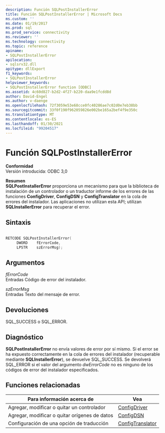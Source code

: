 ```yaml
---
description: Función SQLPostInstallerError
title: Función SQLPostInstallerError | Microsoft Docs
ms.custom: ''
ms.date: 01/19/2017
ms.prod: sql
ms.prod_service: connectivity
ms.reviewer: ''
ms.technology: connectivity
ms.topic: reference
apiname:
- SQLPostInstallerError
apilocation:
- sqlsrv32.dll
apitype: dllExport
f1_keywords:
- SQLPostInstallerError
helpviewer_keywords:
- SQLPostInstallerError function [ODBC]
ms.assetid: 4c60d827-b2d2-4f27-b220-daa9e1fcdd8d
author: David-Engel
ms.author: v-daenge
ms.openlocfilehash: 72f3059e53e68cce0fc40286ae7c02d0e7eb38bb
ms.sourcegitcommit: 33f0f190f962059826e002be165a2bef4f9e350c
ms.translationtype: MT
ms.contentlocale: es-ES
ms.lasthandoff: 01/30/2021
ms.locfileid: "99204517"
---
```

# <a name="sqlpostinstallererror-function"></a>Función SQLPostInstallerError
**Conformidad**  
 Versión introducida: ODBC 3,0  
  
 **Resumen**  
 **SQLPostInstallerError** proporciona un mecanismo para que la biblioteca de instalación de un controlador o un traductor informe de los errores de las funciones **ConfigDriver**, **ConfigDSN** y **ConfigTranslator** en la cola de errores del instalador. Las aplicaciones no utilizan esta API; utilizan **SQLInstallerError** para recuperar el error.  
  
## <a name="syntax"></a>Sintaxis  
  
```cpp  
  
RETCODE SQLPostInstallerError(  
     DWORD    fErrorCode,  
     LPSTR    szErrorMsg);  
```  
  
## <a name="arguments"></a>Argumentos  
 *fErrorCode*  
 Entradas Código de error del instalador.  
  
 *szErrorMsg*  
 Entradas Texto del mensaje de error.  
  
## <a name="returns"></a>Devoluciones  
 SQL_SUCCESS o SQL_ERROR.  
  
## <a name="diagnostics"></a>Diagnóstico  
 **SQLPostInstallerError** no envía valores de error por sí mismo. Si el error se ha expuesto correctamente en la cola de errores del instalador (recuperable mediante **SQLInstallerError**), se devuelve SQL_SUCCESS. Se devolverá SQL_ERROR si el valor del argumento *dwErrorCode* no es ninguno de los códigos de error del instalador especificados.  
  
## <a name="related-functions"></a>Funciones relacionadas  
  
|Para información acerca de|Vea|  
|---------------------------|---------|  
|Agregar, modificar o quitar un controlador|[ConfigDriver](../../../odbc/reference/syntax/configdriver-function.md)|  
|Agregar, modificar o quitar orígenes de datos|[ConfigDSN](../../../odbc/reference/syntax/configdsn-function.md)|  
|Configuración de una opción de traducción|[ConfigTranslator](../../../odbc/reference/syntax/configtranslator-function.md)|
